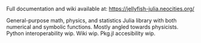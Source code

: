 Full documentation and wiki available at: https://jellyfish-julia.neocities.org/

General-purpose math, physics, and statistics Julia library with both numerical and symbolic functions. Mostly angled towards physicists. Python interoperability wip. Wiki wip. Pkg.jl accesibility wip.
